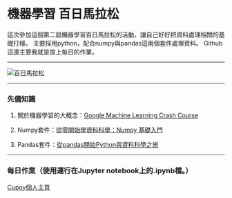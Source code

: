 # 機器學習 百日馬拉松 
這次參加這個第二屆機器學習百日馬拉松的活動，讓自己好好把資料處理相關的基礎打穩。
主要採用python，配合numpy與pandas這兩個套件處理資料。
Github這邊主要我就是放上每日的作業。

---

![百日馬拉松](https://i.imgur.com/zI10zj5.png)

---

### 先備知識
1. 關於機器學習的大概念：[Google Machine Learning Crash Course](https://developers.google.com/machine-learning/crash-course/ml-intro)

2. Numpy套件：[從零開始學資料科學：Numpy 基礎入門](https://blog.techbridge.cc/2017/07/28/data-science-101-numpy-tutorial/)

3. Pandas套件：[從pandas開始Python與資料科學之旅](https://medium.com/datainpoint/%E5%BE%9E-pandas-%E9%96%8B%E5%A7%8B-python-%E8%88%87%E8%B3%87%E6%96%99%E7%A7%91%E5%AD%B8%E4%B9%8B%E6%97%85-8dee36796d4a)


---

### 每日作業（使用運行在Jupyter notebook上的.ipynb檔。）

[Cupoy個人主頁](https://ai100-2.cupoy.com/participator/F2D13313/questions)
